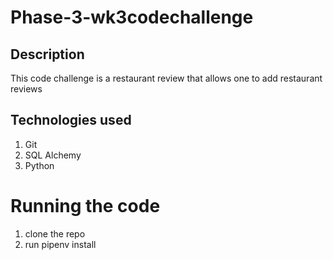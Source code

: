 # Phase-3-wk3codechallenge
## Description 
This code challenge is a restaurant review that allows one to add restaurant reviews 
## Technologies used 
1. Git
2. SQL Alchemy
3. Python
# Running the code 
1. clone the repo
2. run pipenv install
